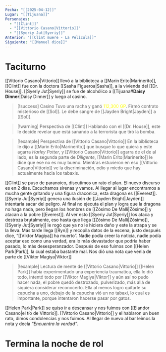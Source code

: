 ```yaml
---
Fecha: "[[2025-04-12]]"
Lugar: "[[Tijuana]]"
Personajes:
  - "[[Clint]]"
  - "[[Vittorio Casano|Vittorio]]"
  - "[[Syeriy Jut|Syeriy]]"
Anterior: "[[Clint muere - La Película]]"
Siguiente: "[[Manuel dice]]"
---
```

# Taciturno
[[Vittorio Casano|Vittorio]] llevó a la biblioteca a [[Marin Erito|Marinerito]], [[Clint]] fue con la doctora [[Sasha Figueroa|Sasha]], a la vivienda del [[Dr. House]]. [[Syeriy Jut|Syeriy]] se fue de alcohólico a [[Tijuana#**Daisy Dinner**|Daisy Dinner]] y luego al casino.

> [!success] Casino
> Tuvo una racha y ganó <font color="#ffff00">112,300 GP</font>.
> Firmó contrato misterioso de [[Sol]].
> Le debe sangre de [[Jayden Bright|Jayden]] a [[Sol]].

> [!warning] Perspectiva de [[Clint]]
> Hablando con el [[Dr. House]], este le decide revelar que está sanando a la terrorista que tiró la bomba.

> [!example] Perspectiva de [[Vittorio Casano|Vittorio]]
> En la biblioteca le dijo a [[Marin Erito|Marinerito]] que busque lo que quiera y este agarra *Harley Potter*, y [[Vittorio Casano|Vittorio]] agarra de el de al lado, es la segunda parte de *Diligente*, [[Marin Erito|Marinerito]] le dice que ese no es muy bueno. Mientras estuvieron en eso [[Vittorio Casano|Vittorio]] ve la discriminación, odio y miedo que hay actualmente hacia los tabaxis.

[[Clint]] se puso de paranoico, discutimos un rato el plan. El nuevo discurso es en 2 días. Escuchamos sirenas y vamos. Al llegar al lugar encontramos a mucha gente gritando y una figura draconica, esta dragona es [[Everest]]. [[Syeriy Jut|Syeriy]] genera una ilusión de [[Jayden Bright|Jayden]] intentarla sacar del peligro. Al final no ejecuta el plan y logra que la dragona no haga nada, pero llegan los hombres de [[Zósimo De Malli|Zósimo]] y atacan a la pobre [[Everest]]. Al ver esto [[Syeriy Jut|Syeriy]] los ataca y destroza brutalmente, eso hasta que llega [[Zósimo De Malli|Zósimo]], [[Syeriy Jut|Syeriy]] le rogó que ya no le hiciera daño y este la atrapa y se la lleva. 
Más tarde llega [[Ryn]] y recopila datos de la escena, justo después dice, “[[Viktor Magiya]] ha muerto”.
Nadie podía creer la noticia, nadie podía aceptar eso como una verdad, era lo más devastador que podría haber pasado, lo más desesperanzador. 
Después de eso fuimos con [[Helen Park|Park]], la cual estaba bastante mal. Nos dió una nota que venia de parte de [[Viktor Magiya|Viktor]]

> [!example] Lectura de mente de [[Vittorio Casano|Vittorio]]
> [[Helen Park]] había experimentado una experiencia traumatica, ella lo dió todo, intentó todo por [[Viktor Magiya|Viktor]] y aún así no pudo hacer nada, el pobre quedó destrozado, pulverizado, más allá de siquiera considerar reconocerlo. Ella al menos logro quitarle su capucha a uno, debajo de la capucha vió un no tabaxi, lo cual es importante, porque intentaron hacerse pasar por gatos.

[[Helen Park|Park]] se quiso ir a descansar y nos fuimos con [[Elandor Casano|el tío de Vittorio]]. [[Vittorio Casano|Vittorio]] y el hablaron un buen rato, dimos condolencias y nos fuimos. Al llegar de nuevo al bar leímos la nota y decía *“Encuentra la verdad”*.
# Termina la noche de rol